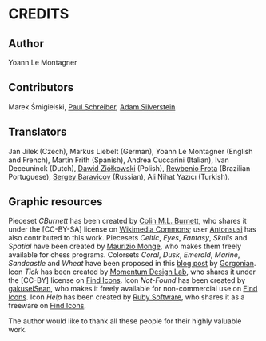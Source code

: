 CREDITS
=======


Author
------

Yoann Le Montagner



Contributors
------------

Marek Śmigielski,
[Paul Schreiber](https://paulschreiber.com/),
[Adam Silverstein](http://www.10up.com/)



Translators
-----------

Jan Jílek (Czech),
Markus Liebelt (German),
Yoann Le Montagner (English and French),
Martin Frith (Spanish),
Andrea Cuccarini (Italian),
Ivan Deceuninck (Dutch),
[Dawid Ziółkowski](http://dawidziolkowski.com/) (Polish),
[Rewbenio Frota](http://www.lancesqi.com.br/) (Brazilian Portuguese),
[Sergey Baravicov](http://safoyeth.com/) (Russian),
Ali Nihat Yazıcı (Turkish).



Graphic resources
-----------------

Pieceset *CBurnett* has been created by [Colin M.L. Burnett](https://en.wikipedia.org/wiki/User:Cburnett),
who shares it under the [CC-BY-SA] license on [Wikimedia Commons](https://commons.wikimedia.org/wiki/Category:SVG_chess_pieces);
user [Antonsusi](https://commons.wikimedia.org/wiki/User:Antonsusi) has also contributed to this work.
Piecesets *Celtic*, *Eyes*, *Fantasy*, *Skulls* and *Spatial* have been created by
[Maurizio Monge](http://poisson.phc.dm.unipi.it/~monge/), who makes them freely available for chess programs.
Colorsets *Coral*, *Dusk*, *Emerald*, *Marine*, *Sandcastle* and *Wheat* have been proposed
in this [blog post](http://omgchess.blogspot.fr/2015/09/chess-board-color-schemes.html)
by [Gorgonian](http://omgchess.blogspot.fr/).
Icon *Tick* has been created by [Momentum Design Lab](http://momentumdesignlab.com/),
who shares it under the [CC-BY] license on [Find Icons](https://findicons.com/pack/2226/matte_basic).
Icon *Not-Found* has been created by [gakuseiSean](http://gakuseisean.deviantart.com/),
who makes it freely available for non-commercial use on [Find Icons](https://findicons.com/icon/89623/error).
Icon *Help* has been created by [Ruby Software](http://www.rubysoftware.nl/),
who shares it as a freeware on [Find Icons](https://findicons.com/icon/26233/help).

The author would like to thank all these people for their highly valuable work.
